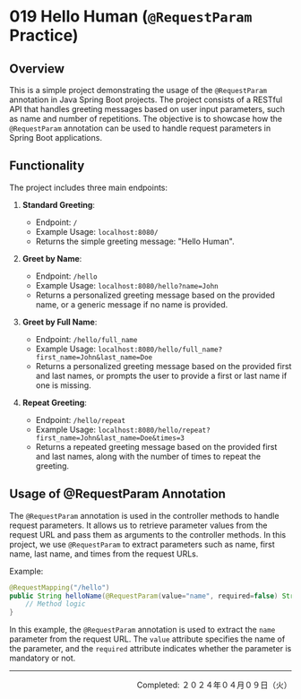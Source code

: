 # 019 Hello Human (`@RequestParam` Practice)

## Overview

This is a simple project demonstrating the usage of the `@RequestParam` annotation in Java Spring Boot projects. The project consists of a RESTful API that handles greeting messages based on user input parameters, such as name and number of repetitions. The objective is to showcase how the `@RequestParam` annotation can be used to handle request parameters in Spring Boot applications.

## Functionality

The project includes three main endpoints:

1. **Standard Greeting**: 
   - Endpoint: `/`
   - Example Usage: `localhost:8080/`
   - Returns the simple greeting message: "Hello Human".

2. **Greet by Name**: 
   - Endpoint: `/hello`
   - Example Usage: `localhost:8080/hello?name=John`
   - Returns a personalized greeting message based on the provided name, or a generic message if no name is provided.

3. **Greet by Full Name**:
   - Endpoint: `/hello/full_name`
   - Example Usage: `localhost:8080/hello/full_name?first_name=John&last_name=Doe`
   - Returns a personalized greeting message based on the provided first and last names, or prompts the user to provide a first or last name if one is missing.

4. **Repeat Greeting**:
   - Endpoint: `/hello/repeat`
   - Example Usage: `localhost:8080/hello/repeat?first_name=John&last_name=Doe&times=3`
   - Returns a repeated greeting message based on the provided first and last names, along with the number of times to repeat the greeting.


## Usage of @RequestParam Annotation

The `@RequestParam` annotation is used in the controller methods to handle request parameters. It allows us to retrieve parameter values from the request URL and pass them as arguments to the controller methods. In this project, we use `@RequestParam` to extract parameters such as name, first name, last name, and times from the request URLs.

Example:
```java
@RequestMapping("/hello")
public String helloName(@RequestParam(value="name", required=false) String name) {
    // Method logic
}
```

In this example, the `@RequestParam` annotation is used to extract the `name` parameter from the request URL. The `value` attribute specifies the name of the parameter, and the `required` attribute indicates whether the parameter is mandatory or not.

---
<p align="right">Completed: ２０２４年０４月０９日（火）</p>